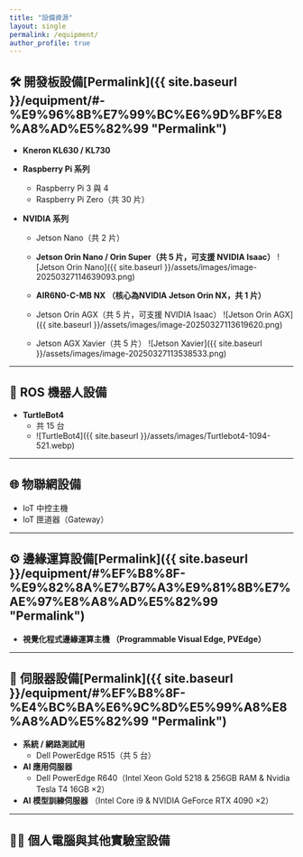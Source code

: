 ```yaml
---
title: "設備資源"
layout: single
permalink: /equipment/
author_profile: true
---
```


## 🛠️ 開發板設備[Permalink]({{ site.baseurl }}/equipment/#-%E9%96%8B%E7%99%BC%E6%9D%BF%E8%A8%AD%E5%82%99 "Permalink")

- **Kneron KL630 / KL730**
- **Raspberry Pi 系列**
  - Raspberry Pi 3 與 4
  - Raspberry Pi Zero（共 30 片）
  
- **NVIDIA 系列**
  - Jetson Nano（共 2 片）

  - **Jetson Orin Nano / Orin Super（共 5 片，可支援 NVIDIA Isaac）**
    ![Jetson Orin Nano]({{ site.baseurl }}/assets/images/image-20250327114639093.png)

  -  **AIR6N0-C-MB NX （核心為NVIDIA Jetson Orin NX，共 1 片）**

  - Jetson Orin AGX（共 5 片，可支援 NVIDIA Isaac）
    ![Jetson Orin AGX]({{ site.baseurl }}/assets/images/image-20250327113619620.png)
    
  - Jetson AGX Xavier（共 5 片）
    ![Jetson Xavier]({{ site.baseurl }}/assets/images/image-20250327113538533.png)

---

## 🤖 ROS 機器人設備

- **TurtleBot4**
  - 共 15 台
  - ![TurtleBot4]({{ site.baseurl }}/assets/images/Turtlebot4-1094-521.webp)

---

## 🌐 物聯網設備

- IoT 中控主機
- IoT 匣道器（Gateway）

---

## ⚙️ 邊緣運算設備[Permalink]({{ site.baseurl }}/equipment/#%EF%B8%8F-%E9%82%8A%E7%B7%A3%E9%81%8B%E7%AE%97%E8%A8%AD%E5%82%99 "Permalink")

-   **視覺化程式邊緣運算主機 （Programmable Visual Edge, PVEdge）**

---

## 🏢 伺服器設備[Permalink]({{ site.baseurl }}/equipment/#%EF%B8%8F-%E4%BC%BA%E6%9C%8D%E5%99%A8%E8%A8%AD%E5%82%99 "Permalink")

-   **系統 / 網路測試用**
    -   Dell PowerEdge R515（共 5 台）
-   **AI 應用伺服器**
    -   Dell PowerEdge R640（Intel Xeon Gold 5218 & 256GB RAM & Nvidia Tesla T4 16GB ×2）
-   **AI 模型訓練伺服器** （Intel Core i9 & NVIDIA GeForce RTX 4090 ×2）

---

## 🧑‍💻 個人電腦與其他實驗室設備
